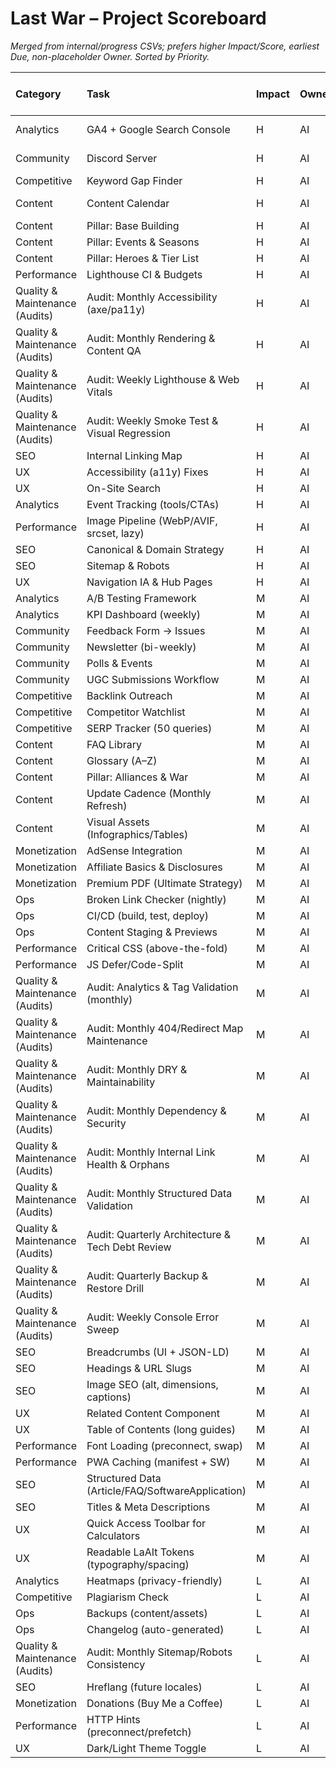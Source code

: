 # Last War – Project Scoreboard

_Merged from internal/progress CSVs; prefers higher Impact/Score, earliest Due, non-placeholder Owner. Sorted by Priority._

| Category                       | Task                                              | Impact   | Owner   |   Score (0-10) | Next Step                                                                              | Due   |   PriorityScore |
|:-------------------------------|:--------------------------------------------------|:---------|:--------|---------------:|:---------------------------------------------------------------------------------------|:------|----------------:|
| Analytics                      | GA4 + Google Search Console                       | H        | AI      |              8 | Submit sitemap to GSC; verify real-time events; test calculator tracking              |       |               6 |
| Community                      | Discord Server                                    | H        | AI      |              6 | Create actual Discord server; generate invite link; replace placeholder               |       |              12 |
| Competitive                    | Keyword Gap Finder                                | H        | AI      |              0 | Pull PAA/related queries; propose posts                                                |       |              30 |
| Content                        | Content Calendar                                  | H        | AI      |              5 | Begin Q1 content production; review weekly themes; adjust for game events             |       |              15 |
| Content                        | Pillar: Base Building                             | H        | AI      |              0 | Approve outline & add screenshots                                                      |       |              30 |
| Content                        | Pillar: Events & Seasons                          | H        | AI      |              0 | Add upcoming dates                                                                     |       |              30 |
| Content                        | Pillar: Heroes & Tier List                        | H        | AI      |              0 | Define hero attributes CSV                                                             |       |              30 |
| Performance                    | Lighthouse CI & Budgets                           | H        | AI      |              0 | Add GitHub Action; set perf budgets                                                    |       |              30 |
| Quality & Maintenance (Audits) | Audit: Monthly Accessibility (axe/pa11y)          | H        | AI      |            nan | Scan site; fix WCAG AA criticals; add regression tests                                 |       |              30 |
| Quality & Maintenance (Audits) | Audit: Monthly Rendering & Content QA             | H        | AI      |            nan | Check images (alt/size/srcset), tables on mobile, typos, code block overflow           |       |              30 |
| Quality & Maintenance (Audits) | Audit: Weekly Lighthouse & Web Vitals             | H        | AI      |            nan | Add Lighthouse CI budgets (LCP/CLS/TBT); run on PR & main                              |       |              30 |
| Quality & Maintenance (Audits) | Audit: Weekly Smoke Test & Visual Regression      | H        | AI      |            nan | Record baseline screenshots (top 20 pages) & add Playwright tests                      |       |              30 |
| SEO                            | Internal Linking Map                              | H        | AI      |              0 | Generate link graph & suggestions                                                      |       |              30 |
| UX                             | Accessibility (a11y) Fixes                        | H        | AI      |              0 | Run Lighthouse/axe and fix criticals                                                   |       |              30 |
| UX                             | On-Site Search                                    | H        | AI      |              0 | Implement Lunr/Pagefind search box                                                     |       |              30 |
| Analytics                      | Event Tracking (tools/CTAs)                       | H        | AI      |              1 | Track tool_open/calc_run/discord_click                                                 |       |              27 |
| Performance                    | Image Pipeline (WebP/AVIF, srcset, lazy)          | H        | AI      |              1 | Convert assets & update <img> tags                                                     |       |              27 |
| SEO                            | Canonical & Domain Strategy                       | H        | AI      |              1 | Decide final domain & audit canonicals                                                 |       |              27 |
| SEO                            | Sitemap & Robots                                  | H        | AI      |              1 | Add nightly sitemap build to CI                                                        |       |              27 |
| UX                             | Navigation IA & Hub Pages                         | H        | AI      |              1 | Approve IA map for Heroes/Base/Events/Tools                                            |       |              27 |
| Analytics                      | A/B Testing Framework                             | M        | AI      |              0 | Pick first test & wire toggles                                                         |       |              20 |
| Analytics                      | KPI Dashboard (weekly)                            | M        | AI      |              0 | Create report for WAU/CTR/CVR                                                          |       |              20 |
| Community                      | Feedback Form → Issues                            | M        | AI      |              0 | Embed form and route to GitHub issues                                                  |       |              20 |
| Community                      | Newsletter (bi-weekly)                            | M        | AI      |              0 | Add signup block & send v1                                                             |       |              20 |
| Community                      | Polls & Events                                    | M        | AI      |              0 | Schedule monthly poll                                                                  |       |              20 |
| Community                      | UGC Submissions Workflow                          | M        | AI      |              0 | Create submission template & review queue                                              |       |              20 |
| Competitive                    | Backlink Outreach                                 | M        | AI      |              0 | Send 5 pitches to relevant sites                                                       |       |              20 |
| Competitive                    | Competitor Watchlist                              | M        | AI      |              0 | List top sites/AITube/Discord to monitor                                               |       |              20 |
| Competitive                    | SERP Tracker (50 queries)                         | M        | AI      |              0 | Define seed set & track weekly                                                         |       |              20 |
| Content                        | FAQ Library                                       | M        | AI      |              0 | Install FAQ collection page                                                            |       |              20 |
| Content                        | Glossary (A–Z)                                    | M        | AI      |              0 | Seed term list & definitions                                                           |       |              20 |
| Content                        | Pillar: Alliances & War                           | M        | AI      |              0 | Collect best practices                                                                 |       |              20 |
| Content                        | Update Cadence (Monthly Refresh)                  | M        | AI      |              0 | Create monthly audit job                                                               |       |              20 |
| Content                        | Visual Assets (Infographics/Tables)               | M        | AI      |              0 | List required visuals & specs                                                          |       |              20 |
| Monetization                   | AdSense Integration                               | M        | AI      |              0 | Apply to AdSense & place unit                                                          |       |              20 |
| Monetization                   | Affiliate Basics & Disclosures                    | M        | AI      |              0 | Join programs & add links to guides                                                    |       |              20 |
| Monetization                   | Premium PDF (Ultimate Strategy)                   | M        | AI      |              0 | Outline chapters & format                                                              |       |              20 |
| Ops                            | Broken Link Checker (nightly)                     | M        | AI      |              0 | Add crawler job & auto-fix PRs                                                         |       |              20 |
| Ops                            | CI/CD (build, test, deploy)                       | M        | AI      |              0 | Add GitHub Actions workflow                                                            |       |              20 |
| Ops                            | Content Staging & Previews                        | M        | AI      |              0 | Enable PR previews; checklinks                                                         |       |              20 |
| Performance                    | Critical CSS (above-the-fold)                     | M        | AI      |              0 | Extract & inline critical CSS                                                          |       |              20 |
| Performance                    | JS Defer/Code-Split                               | M        | AI      |              0 | Mark non-critical scripts as defer                                                     |       |              20 |
| Quality & Maintenance (Audits) | Audit: Analytics & Tag Validation (monthly)       | M        | AI      |            nan | Verify GA4 firing, event schema, dedupe tags; fix mismatches                           |       |              20 |
| Quality & Maintenance (Audits) | Audit: Monthly 404/Redirect Map Maintenance       | M        | AI      |            nan | Analyze logs; add redirects; fix loops; update map                                     |       |              20 |
| Quality & Maintenance (Audits) | Audit: Monthly DRY & Maintainability              | M        | AI      |            nan | Detect duplicate content/components; extract partials; remove dead CSS/JS              |       |              20 |
| Quality & Maintenance (Audits) | Audit: Monthly Dependency & Security              | M        | AI      |            nan | Run Dependabot/npm audit; update minors; patch vulnerabilities                         |       |              20 |
| Quality & Maintenance (Audits) | Audit: Monthly Internal Link Health & Orphans     | M        | AI      |            nan | Find orphan pages; add contextual links; update related content sections               |       |              20 |
| Quality & Maintenance (Audits) | Audit: Monthly Structured Data Validation         | M        | AI      |            nan | Validate JSON-LD (Article/FAQ/SoftwareApplication/Breadcrumb); fix Rich Results errors |       |              20 |
| Quality & Maintenance (Audits) | Audit: Quarterly Architecture & Tech Debt Review  | M        | AI      |            nan | Review build/tooling/CI; prioritize refactors; update debt register                    |       |              20 |
| Quality & Maintenance (Audits) | Audit: Quarterly Backup & Restore Drill           | M        | AI      |            nan | Simulate restore from backups; document runbook & RTO                                  |       |              20 |
| Quality & Maintenance (Audits) | Audit: Weekly Console Error Sweep                 | M        | AI      |            nan | Headless runs (Chrome/Safari/Firefox); capture console logs & open issues              |       |              20 |
| SEO                            | Breadcrumbs (UI + JSON-LD)                        | M        | AI      |              0 | Wire breadcrumbs to laAIt                                                              |       |              20 |
| SEO                            | Headings & URL Slugs                              | M        | AI      |              0 | Auto-fix heading levels; propose slugs                                                 |       |              20 |
| SEO                            | Image SEO (alt, dimensions, captions)             | M        | AI      |              0 | Batch-generate alt texts                                                               |       |              20 |
| UX                             | Related Content Component                         | M        | AI      |              0 | Insert 3–5 related links per page                                                      |       |              20 |
| UX                             | Table of Contents (long guides)                   | M        | AI      |              0 | Add ToC component                                                                      |       |              20 |
| Performance                    | Font Loading (preconnect, swap)                   | M        | AI      |              1 | Update head with font hints                                                            |       |              18 |
| Performance                    | PWA Caching (manifest + SW)                       | M        | AI      |              1 | Generate service worker & cache assets                                                 |       |              18 |
| SEO                            | Structured Data (Article/FAQ/SoftwareApplication) | M        | AI      |              1 | Add JSON-LD templates                                                                  |       |              18 |
| SEO                            | Titles & Meta Descriptions                        | M        | AI      |              1 | Run SEO linter and suggest improvements                                                |       |              18 |
| UX                             | Quick Access Toolbar for Calculators              | M        | AI      |              1 | Add persistent toolbar linking top calculators                                         |       |              18 |
| UX                             | Readable LaAIt Tokens (typography/spacing)        | M        | AI      |              1 | Apply design tokens & test mobile                                                      |       |              18 |
| Analytics                      | Heatmaps (privacy-friendly)                       | L        | AI      |              0 | Configure on key pages                                                                 |       |              10 |
| Competitive                    | Plagiarism Check                                  | L        | AI      |              0 | Scan for copies; flag matches                                                          |       |              10 |
| Ops                            | Backups (content/assets)                          | L        | AI      |              0 | Schedule periodic backup to cloud                                                      |       |              10 |
| Ops                            | Changelog (auto-generated)                        | L        | AI      |              0 | Create public changelog page                                                           |       |              10 |
| Quality & Maintenance (Audits) | Audit: Monthly Sitemap/Robots Consistency         | L        | AI      |            nan | Ensure hubs included; verify no accidental disallow; submit sitemap                    |       |              10 |
| SEO                            | Hreflang (future locales)                         | L        | AI      |              0 | Define target locales                                                                  |       |              10 |
| Monetization                   | Donations (Buy Me a Coffee)                       | L        | AI      |              1 | Create account & add button                                                            |       |               9 |
| Performance                    | HTTP Hints (preconnect/prefetch)                  | L        | AI      |              1 | Insert resource hints                                                                  |       |               9 |
| UX                             | Dark/Light Theme Toggle                           | L        | AI      |              1 | Implement preference toggle                                                            |       |               9 |